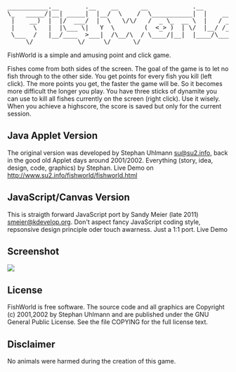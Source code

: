 <pre>
___________.__       .__    __      __            .__       .___
\_   _____/|__| _____|  |__/  \    /  \___________|  |    __| _/
 |    __)  |  |/  ___/  |  \   \/\/   /  _ \_  __ \  |   / __ |
 |     \   |  |\___ \|   Y  \        (  <_> )  | \/  |__/ /_/ |
 \___  /   |__/____  >___|  /\__/\  / \____/|__|  |____/\____ |
     \/            \/     \/      \/                         \/
</pre>

FishWorld is a simple and amusing point and click game.

Fishes come from both sides of the screen. The goal of the game is to let no fish through to the other side. You get points for every fish you kill (left click). The more points you get, the faster the game will be. So it becomes more difficult the longer you play. You have three sticks of dynamite you can use to kill all fishes currently on the screen (right click). Use it wisely. When you achieve a highscore, the score is saved but only for the current session.


Java Applet Version
-------------------

The original version was developed by Stephan Uhlmann <su@su2.info>, back in the good old Applet days around 2001/2002.
Everything (story, idea, design, code, graphics) by Stephan. Live Demo on http://www.su2.info/fishworld/fishworld.html


JavaScript/Canvas Version
------------------------

 This is straigth forward JavaScript port by Sandy Meier (late 2011) <smeier@kdevelop.org>.
 Don't aspect fancy JavaScript coding style, repsonsive design principle oder touch awarness. Just a 1:1 port. Live Demo

Screenshot
----------
![](https://github.com/smeir/FishWorld/raw/master/screen.png)

License
-------

FishWorld is free software. The source code and all graphics are Copyright (c)
2001,2002 by Stephan Uhlmann and are published under the GNU General Public
License. See the file COPYING for the full license text.

Disclaimer
----------
No animals were harmed during the creation of this game.
